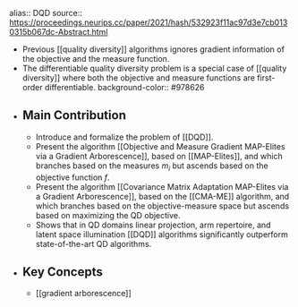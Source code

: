 alias:: DQD
source:: https://proceedings.neurips.cc/paper/2021/hash/532923f11ac97d3e7cb0130315b067dc-Abstract.html

- Previous [[quality diversity]] algorithms ignores gradient information of the objective and the measure function.
- The differentiable quality diversity problem is a special case of [[quality diversity]] where both the objective and measure functions are first-order differentiable.
  background-color:: #978626
- ## Main Contribution
	- Introduce and formalize the problem of [[DQD]].
	- Present the algorithm [[Objective and Measure Gradient MAP-Elites via a Gradient Arborescence]], based on [[MAP-Elites]], and which branches based on the measures $m_i$ but ascends based on the objective function $f$.
	- Present the algorithm [[Covariance Matrix Adaptation MAP-Elites via a Gradient Arborescence]], based on the [[CMA-ME]] algorithm, and which branches based on the objective-measure space but ascends based on maximizing the QD objective.
	- Shows that in QD domains linear projection, arm repertoire, and latent space illumination [[DQD]] algorithms significantly outperform state-of-the-art QD algorithms.
- ## Key Concepts
	- [[gradient arborescence]]